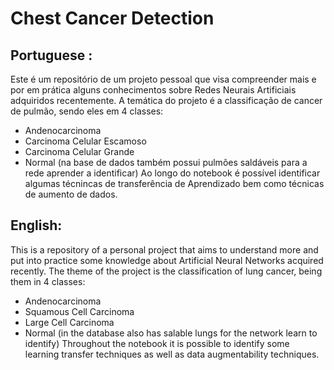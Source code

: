 # Chest Cancer Detection
## Portuguese : 
Este é um repositório de um projeto pessoal que visa compreender mais e por em prática alguns conhecimentos sobre Redes Neurais Artificiais adquiridos recentemente. A temática do projeto é a classificação  de cancer de pulmão, sendo eles em 4 classes: 
 * Andenocarcinoma
 * Carcinoma Celular Escamoso
 * Carcinoma Celular Grande
 * Normal (na base de dados também possui pulmões saldáveis para a rede aprender a identificar)
Ao longo do notebook é possível identificar algumas técnincas de transferência de Aprendizado bem como técnicas de aumento de dados.

## English:
This is a repository of a personal project that aims to understand more and put into practice some knowledge about Artificial Neural Networks acquired recently. The theme of the project is the classification of lung cancer, being them in 4 classes: 
 * Andenocarcinoma
 * Squamous Cell Carcinoma
 * Large Cell Carcinoma
 * Normal (in the database also has salable lungs for the network learn to identify)
Throughout the notebook it is possible to identify some learning transfer techniques as well as data augmentability techniques.
